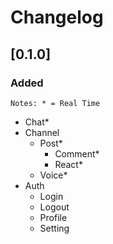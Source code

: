 # Changelog

## [0.1.0]

### Added

```
Notes: * = Real Time
```

- Chat\*
- Channel
  - Post\*
    - Comment\*
    - React\*
  - Voice\*
- Auth
  - Login
  - Logout
  - Profile
  - Setting
